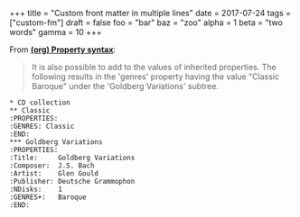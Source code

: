 +++
title = "Custom front matter in multiple lines"
date = 2017-07-24
tags = ["custom-fm"]
draft = false
foo = "bar"
baz = "zoo"
alpha = 1
beta = "two words"
gamma = 10
+++

From [**(org) Property syntax**](http://orgmode.org/manual/Property-syntax.html):

>    It is also possible to add to the values of inherited properties.
> The following results in the 'genres' property having the value
> "Classic Baroque" under the 'Goldberg Variations' subtree.

```text
* CD collection
** Classic
:PROPERTIES:
:GENRES: Classic
:END:
*** Goldberg Variations
:PROPERTIES:
:Title:     Goldberg Variations
:Composer:  J.S. Bach
:Artist:    Glen Gould
:Publisher: Deutsche Grammophon
:NDisks:    1
:GENRES+:   Baroque
:END:
```

